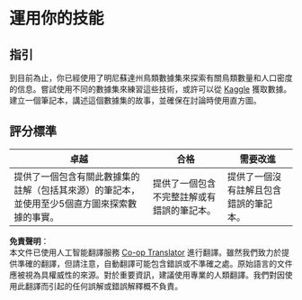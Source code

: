 <!--
CO_OP_TRANSLATOR_METADATA:
{
  "original_hash": "40eeb9b9f94009c537c7811f9f27f037",
  "translation_date": "2025-08-24T13:39:45+00:00",
  "source_file": "3-Data-Visualization/10-visualization-distributions/assignment.md",
  "language_code": "hk"
}
-->
# 運用你的技能

## 指引

到目前為止，你已經使用了明尼蘇達州鳥類數據集來探索有關鳥類數量和人口密度的信息。嘗試使用不同的數據集來練習這些技術，或許可以從 [Kaggle](https://www.kaggle.com/) 獲取數據。建立一個筆記本，講述這個數據集的故事，並確保在討論時使用直方圖。

## 評分標準

卓越 | 合格 | 需要改進
--- | --- | -- |
提供了一個包含有關此數據集的註解（包括其來源）的筆記本，並使用至少5個直方圖來探索數據的事實。 | 提供了一個包含不完整註解或有錯誤的筆記本。 | 提供了一個沒有註解且包含錯誤的筆記本。

**免責聲明**：  
本文件已使用人工智能翻譯服務 [Co-op Translator](https://github.com/Azure/co-op-translator) 進行翻譯。雖然我們致力於提供準確的翻譯，但請注意，自動翻譯可能包含錯誤或不準確之處。原始語言的文件應被視為具權威性的來源。對於重要資訊，建議使用專業的人類翻譯。我們對因使用此翻譯而引起的任何誤解或錯誤解釋概不負責。